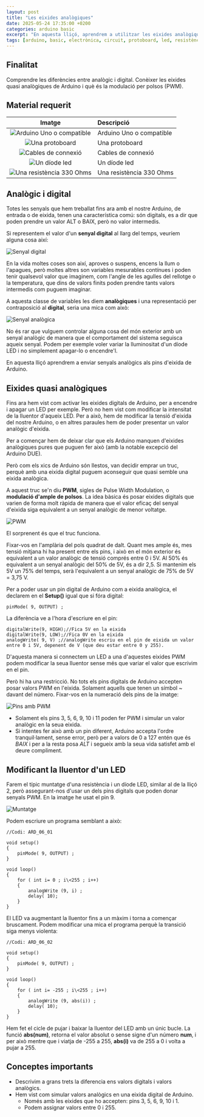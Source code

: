 ```yaml
---
layout: post
title: "Les eixides analògiques"
date: 2025-05-24 17:35:00 +0200
categories: arduino basic
excerpt: "En aquesta lliçó, aprendrem a utilitzar les eixides analògiques de l'Arduino."
tags: [arduino, basic, electrònica, circuit, protoboard, led, resistència, potenciòmetre]
---
```


[img1]: /assets/imatges/ard/ard_06_01.png "Senyal digital"
[img2]: /assets/imatges/ard/ard_06_02.png "Senyal analògica"
[img3]: /assets/imatges/ard/ard_06_03.png "PWM"
[img4]: /assets/imatges/ard/ard_06_04.png "Eixides amb PWM"
[img5]: /assets/imatges/ard/ard_06_05.png "Esquema de muntatge"
[img6]: /assets/imatges/mat/mat_unor3.png "Arduino Uno o compatible"
[img7]: /assets/imatges/mat/mat_protoboard.png "Una protoboard"
[img8]: /assets/imatges/mat/mat_cables.png "Cables de connexió"
[img9]: /assets/imatges/mat/mat_led.png "Un díode led"
[img10]: /assets/imatges/mat/mat_resis330.png "Una resistència 330 Ohms"

## Finalitat

Comprendre les diferències entre analògic i digital. Conèixer les eixides quasi analògiques de Arduino i què és la modulació per polsos (PWM).

## Material requerit

|                                 Imatge                                 | Descripció               |
| :--------------------------------------------------------------------: | :----------------------- |
|   ![Arduino Uno o compatible][img6]    | Arduino Uno o compatible |
| ![Una protoboard][img7] | Una protoboard           |
|   ![Cables de connexió][img8]   | Cables de connexió       |
|    ![Un díode led][img9]     | Un díode led             |
|  ![Una resistència 330 Ohms][img10]  | Una resistència 330 Ohms |

## Analògic i digital

Totes les senyals que hem treballat fins ara amb el nostre Arduino, de
entrada o de eixida, tenen una característica comú: són digitals, es a
dir que poden prendre un valor ALT o BAIX, però no valor intermedis.

Si representem el valor d'un **senyal digital** al llarg del temps,
veuríem alguna cosa així:

![Senyal digital][img1]

En la vida moltes coses son així, aproves o suspens, encens la llum o
l'apagues, però moltes altres son variables mesurables contínues i poden
tenir qualsevol valor que imaginem, com l'angle de les agulles del
rellotge o la temperatura, que dins de valors finits poden prendre tants
valors intermedis com puguem imaginar.

A aquesta classe de variables les diem **analògiques** i una
representació per contraposició al **digital**, seria una mica com això:

![Senyal analògica][img2]

No és rar que vulguem controlar alguna cosa del món exterior amb un
senyal analògic de manera que el comportament del sistema seguisca
aqueix senyal. Podem per exemple voler variar la lluminositat d'un
díode LED i no simplement apagar-lo o encendre'l.

En aquesta lliçó aprendrem a enviar senyals analògics als pins d'eixida
de Arduino.

## Eixides quasi analògiques

Fins ara hem vist com activar les eixides digitals de Arduino, per a
encendre i apagar un LED per exemple. Però no hem vist com modificar la
intensitat de la lluentor d'aqueix LED. Per a això, hem de modificar la
tensió d'eixida del nostre Arduino, o en altres paraules hem de poder
presentar un valor analògic d'eixida.

Per a començar hem de deixar clar que els Arduino manquen d'eixides
analògiques pures que puguen fer això (amb la notable excepció del
Arduino DUE).

Però com els xics de Arduino són llestos, van decidir emprar un truc,
perquè amb una eixida digital puguem aconseguir que quasi semble una
eixida analògica.

A aquest truc se'n diu **PWM**, sigles de Pulse Width Modulation, o
**modulació d'ample de polsos**. La idea bàsica és posar eixides
digitals que varien de forma molt ràpida de manera que el valor eficaç
del senyal d'eixida siga equivalent a un senyal analògic de menor
voltatge.

![PWM][img3]

El sorprenent és que el truc funciona.

Fixar-vos en l'amplària del pols quadrat de dalt. Quant mes ample és,
mes tensió mitjana hi ha present entre els pins, i això en el món
exterior és equivalent a un valor analògic de tensió comprés entre 0 i
5V. Al 50% és equivalent a un senyal analògic del 50% de 5V, és a dir
2,5. Si mantenim els 5V un 75% del temps, serà l'equivalent a un senyal
analògic de 75% de 5V = 3,75 V.

Per a poder usar un pin digital de Arduino com a eixida analògica, el
declarem en el **Setup()** igual que si fóra digital:

```Arduino
pinMode( 9, OUTPUT) ;
```

La diferència ve a l'hora d'escriure en el pin:

```Arduino
digitalWrite(9, HIGH);//Fica 5V en la eixida
digitalWrite(9, LOW);//Fica 0V en la eixida
analogWrite( 9, V) ;//analogWrite escriu en el pin de eixida un valor entre 0 i 5V, depenent de V (que deu estar entre 0 y 255).
```

D'aquesta manera si connectem un LED a una d'aquestes eixides PWM
podem modificar la seua lluentor sense més que variar el valor que
escrivim en el pin.

Però hi ha una restricció. No tots els pins digitals de Arduino accepten
posar valors PWM en l'eixida. Solament aquells que tenen un símbol \~
davant del número. Fixar-vos en la numeració dels pins de la imatge:

![Pins amb PWM][img4]

- Solament els pins 3, 5, 6, 9, 10 i 11 poden fer PWM i simular un valor analògic en la seua eixida.
- Si intentes fer això amb un pin diferent, Arduino accepta l'ordre tranquil·lament, sense error, però per a valors de 0 a 127 entén que és _BAIX_ i per a la resta posa _ALT_ i segueix amb la seua vida satisfet amb el deure compliment.

## Modificant la lluentor d'un LED

Farem el típic muntatge d'una resistència i un díode LED, similar al de
la lliçó 2, però assegurant-nos d'usar un dels pins digitals que poden
donar senyals PWM. En la imatge he usat el pin 9.

![Muntatge][img5]

Podem escriure un programa semblant a això:

```Arduino
//Codi: ARD_06_01

void setup()
{
    pinMode( 9, OUTPUT) ;
}

void loop()
{
    for ( int i= 0 ; i\<255 ; i++)
    {
        analogWrite (9, i) ;
        delay( 10);
    }
}
```

El LED va augmentant la lluentor fins a un màxim i torna a començar
bruscament. Podem modificar una mica el programa perquè la transició
siga menys violenta:

```Arduino
//Codi: ARD_06_02

void setup()
{
    pinMode( 9, OUTPUT) ;
}

void loop()
{
    for ( int i= -255 ; i\<255 ; i++)
    {
        analogWrite (9, abs(i)) ;
        delay( 10);
    }
}
```

Hem fet el cicle de pujar i baixar la lluentor del LED amb un únic
bucle. La funció **abs(num)**, retorna el valor absolut o sense signe
d'un número **num**, i per això mentre que i viatja de -255 a 255,
**abs(i)** va de 255 a 0 i volta a pujar a 255.

## Conceptes importants

- Descrivim a grans trets la diferencia ens valors digitals i valors
  analògics.
- Hem vist com simular valors analògics en una eixida digital de
  Arduino.
  - Només amb les eixides que ho accepten: pins 3, 5, 6, 9, 10 i 1.
  - Podem assignar valors entre 0 i 255.
